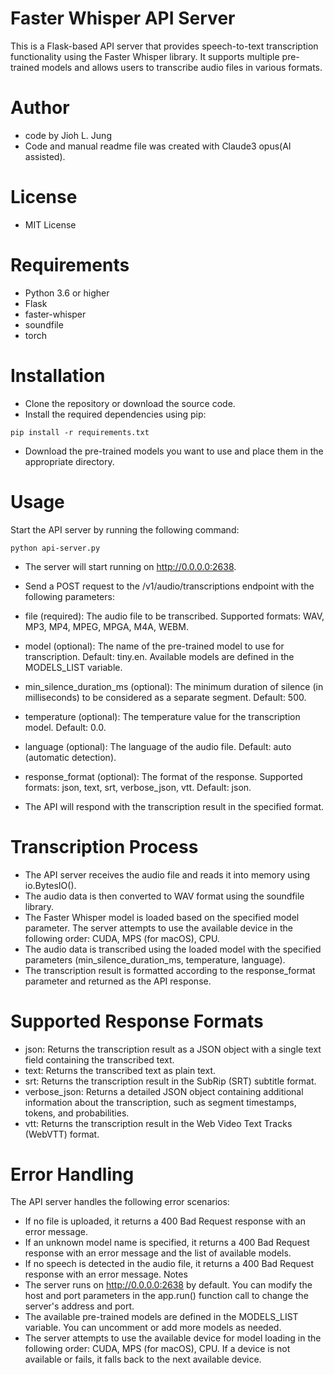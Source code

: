 # Faster Whisper API Server
This is a Flask-based API server that provides speech-to-text transcription functionality using the Faster Whisper library. It supports multiple pre-trained models and allows users to transcribe audio files in various formats.

# Author
- code by Jioh L. Jung
- Code and manual readme file was created with Claude3 opus(AI assisted).

# License
- MIT License

# Requirements
- Python 3.6 or higher
- Flask
- faster-whisper
- soundfile
- torch

# Installation
- Clone the repository or download the source code.
- Install the required dependencies using pip:

```
pip install -r requirements.txt
```

- Download the pre-trained models you want to use and place them in the appropriate directory.

# Usage
Start the API server by running the following command:

```
python api-server.py
```
- The server will start running on http://0.0.0.0:2638.

- Send a POST request to the /v1/audio/transcriptions endpoint with the following parameters:
 - file (required): The audio file to be transcribed. Supported formats: WAV, MP3, MP4, MPEG, MPGA, M4A, WEBM.
 - model (optional): The name of the pre-trained model to use for transcription. Default: tiny.en. Available models are defined in the MODELS_LIST variable.
 - min_silence_duration_ms (optional): The minimum duration of silence (in milliseconds) to be considered as a separate segment. Default: 500.
 - temperature (optional): The temperature value for the transcription model. Default: 0.0.
 - language (optional): The language of the audio file. Default: auto (automatic detection).
 - response_format (optional): The format of the response. Supported formats: json, text, srt, verbose_json, vtt. Default: json.

- The API will respond with the transcription result in the specified format.

# Transcription Process
- The API server receives the audio file and reads it into memory using io.BytesIO().
- The audio data is then converted to WAV format using the soundfile library.
- The Faster Whisper model is loaded based on the specified model parameter. The server attempts to use the available device in the following order: CUDA, MPS (for macOS), CPU.
- The audio data is transcribed using the loaded model with the specified parameters (min_silence_duration_ms, temperature, language).
- The transcription result is formatted according to the response_format parameter and returned as the API response.

# Supported Response Formats
- json: Returns the transcription result as a JSON object with a single text field containing the transcribed text.
- text: Returns the transcribed text as plain text.
- srt: Returns the transcription result in the SubRip (SRT) subtitle format.
- verbose_json: Returns a detailed JSON object containing additional information about the transcription, such as segment timestamps, tokens, and probabilities.
- vtt: Returns the transcription result in the Web Video Text Tracks (WebVTT) format.

# Error Handling
The API server handles the following error scenarios:

- If no file is uploaded, it returns a 400 Bad Request response with an error message.
- If an unknown model name is specified, it returns a 400 Bad Request response with an error message and the list of available models.
- If no speech is detected in the audio file, it returns a 400 Bad Request response with an error message.
Notes
- The server runs on http://0.0.0.0:2638 by default. You can modify the host and port parameters in the app.run() function call to change the server's address and port.
- The available pre-trained models are defined in the MODELS_LIST variable. You can uncomment or add more models as needed.
- The server attempts to use the available device for model loading in the following order: CUDA, MPS (for macOS), CPU. If a device is not available or fails, it falls back to the next available device.
